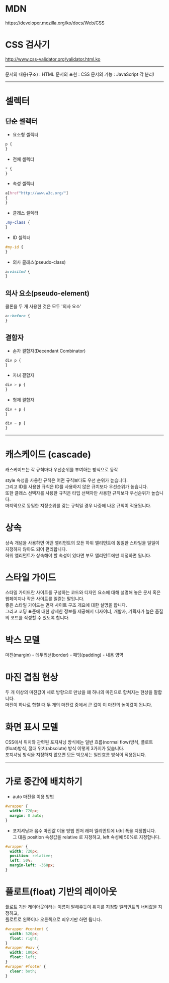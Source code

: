 # MDN

https://developer.mozilla.org/ko/docs/Web/CSS

# CSS 검사기

http://www.css-validator.org/validator.html.ko

---

문서의 내용(구조) : HTML
문서의 표현 : CSS
문서의 기능 : JavaScript
각 분리!

---

# 셀렉터

## 단순 셀렉터

- 요소형 셀렉터

```css
p {
}
```

- 전체 셀렉터

```css
* {
}
```

- 속성 셀렉터

```css
a[href"http://www.w3c.org/"]
{
}
```

- 클래스 셀렉터

```css
.my-class {
}
```

- ID 셀렉터

```css
#my-id {
}
```

- 의사 클래스(pseudo-class)

```css
a:visited {
}
```

## 의사 요소(pseudo-element)

클론을 두 개 사용한 것은 모두 '의사 요소'

```css
a::before {
}
```

## 결합자

- 손자 결합자(Decendant Combinator)

```css
div p {
}
```

- 자녀 결합자

```css
div > p {
}
```

- 형제 결합자

```css
div + p {
}
```

```css
div ~ p {
}
```

---

# 캐스케이드 (cascade)

캐스케이드는 각 규칙마다 우선순위를 부여하는 방식으로 동작

style 속성을 사용한 규칙은 어떤 규칙보다도 우선 순위가 높습니다.  
그리고 ID를 사용한 규칙은 ID를 사용하지 않은 규치보다 우선순위가 높습니다.  
또한 클래스 선택자를 사용한 규칙은 타입 선택자만 사용한 규칙보다 우선순위가 높습니다.  
마지막으로 동일한 지정순위를 갖는 규칙일 경우 나중에 나온 규칙이 적용됩니다.

# 상속

상속 개념을 사용하면 어떤 앨리먼트의 모든 하위 앨리먼트에 동일한 스타일을 일일이 지정하지 않아도 되어 편리합니다.  
하위 앨리먼트가 상속해야 할 속성이 있다면 부모 앨리먼트에만 지정하면 됩니다.

# 스타일 가이드

스타일 가이드란 사이트를 구성하는 코드와 디자인 요소에 대해 설명해 놓은 문서 혹은 웹페이지나 작은 사이트를 일컫는 말입니다.  
좋은 스타일 가이드는 먼저 사이트 구조 개요에 대한 설명을 합니다.  
그리고 코딩 표준에 대한 상세한 정보를 제공해서 디자이너, 개발자, 기획자가 높은 품질의 코드를 작성할 수 있도록 합니다.

# 박스 모델

마진(margin) - 테두리선(border) - 패딩(padding) - 내용 영역

# 마진 겹침 현상

두 개 이상의 마진값이 세로 방향으로 만났을 떄 하나의 마진으로 합쳐지는 현상을 말합니다.  
마진이 하나로 합칠 때 두 개의 마진값 중에서 큰 값이 이 마진의 높이값이 됩니다.

# 화면 표시 모델

CSS에서 위치와 관련된 포지셔닝 방식에는 일반 흐름(normal flow)방식, 플로트(float)방식, 절대 위치(absolute) 방식 이렇게 3가지가 있습니다.  
포지셔닝 방식을 지정하지 않으면 모든 박으세는 일반흐름 방식이 적용됩니다.

---

# 가로 중간에 배치하기

- auto 마진을 이용 방법

```css
#wrapper {
  width: 720px;
  margin: 0 auto;
}
```

- 포지셔닝과 음수 마진값 이용 방법
  먼저 래퍼 엘리먼트에 너비 폭을 지정합니다.  
  그 대음 position 속성값을 relative 로 지정하고, left 속성에 50%로 지정합니다.

```css
#wrapper {
  width: 720px;
  position: relative;
  left: 50%;
  margin-left: -360px;
}
```

# 플로트(float) 기반의 레이아웃

플로트 기반 레이아웃이라는 이름이 말해주듯이 위치를 지정할 엘리먼트의 너비값을 지정하고,  
플로트로 왼쪽이나 오른쪽으로 띄우기만 하면 됩니다.

```css
#wrapper #content {
  width: 520px;
  float: right;
}
#wrapper #nav {
  width: 180px;
  float: left;
}
#wrapper #footer {
  clear: both;
}
```
